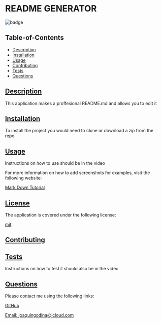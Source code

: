 
  # README GENERATOR
  
  
  ![badge](https://img.shields.io/badge/license-mit-blue)
    

  ## Table-of-Contents

  * [Description](#description)
  * [Installation](#installation)
  * [Usage](#usage)
  * [Contributing](#contributing)
  * [Tests](#tests)
  * [Questions](#questions)
  
  ## [Description](#table-of-contents)

  This application makes a proffesional README.md and allows you to edit it

  ## [Installation](#table-of-contents)

  To install the project you would need to clone or download a zip from the repo

  ## [Usage](#table-of-contents)

  Instructions on how to use should be in the video
  
  For more information on how to add screenshots for examples, visit the following website:
  
  [Mark Down Tutorial](https://agea.github.io/tutorial.md/)
  
  
  ## [License](#table-of-contents)

  The application is covered under the following license:

  
  [mit](https://choosealicense.com/licenses/mit)
    
    

  ## [Contributing](#table-of-contents)
  
  ## [Tests](#table-of-contents)

  Instructions on how to test it should also be in the video

  ## [Questions](#table-of-contents)

  Please contact me using the following links:

  [GitHub](https://github.com/joaquingodina0)

  [Email: joaquingodina@icloud.com](mailto:joaquingodina@icloud.com)
